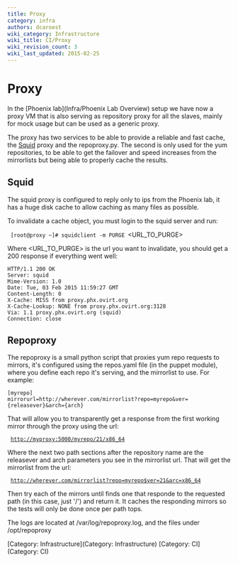 ```yaml
---
title: Proxy
category: infra
authors: dcaroest
wiki_category: Infrastructure
wiki_title: CI/Proxy
wiki_revision_count: 3
wiki_last_updated: 2015-02-25
---
```


# Proxy

In the [Phoenix lab](Infra/Phoenix Lab Overview) setup we have now a proxy VM that is also serving as repository proxy for all the slaves, mainly for mock usage but can be used as a generic proxy.

The proxy has two services to be able to provide a reliable and fast cache, the [Squid](#squid) proxy and the repoproxy.py. The second is only used for the yum repositories, to be able to get the failover and speed increases from the mirrorlists but being able to properly cache the results.

## Squid

The squid proxy is configured to reply only to ips from the Phoenix lab, it has a huge disk cache to allow caching as many files as possible.

To invalidate a cache object, you must login to the squid server and run:

` [root@proxy ~]# squidclient -m PURGE `<URL_TO_PURGE>

Where <URL_TO_PURGE> is the url you want to invalidate, you should get a 200 response if everything went well:

    HTTP/1.1 200 OK
    Server: squid
    Mime-Version: 1.0
    Date: Tue, 03 Feb 2015 11:59:27 GMT
    Content-Length: 0
    X-Cache: MISS from proxy.phx.ovirt.org
    X-Cache-Lookup: NONE from proxy.phx.ovirt.org:3128
    Via: 1.1 proxy.phx.ovirt.org (squid)
    Connection: close

## Repoproxy

The repoproxy is a small python script that proxies yum repo requests to mirrors, it's configured using the repos.yaml file (in the puppet module), where you define each repo it's serving, and the mirrorlist to use. For example:

    [myrepo]
    mirrorurl=http://wherever.com/mirrorlist?repo=myrepo&ver={releasever}&arch={arch}

That will allow you to transparently get a response from the first working mirror through the proxy using the url:

` `[`http://myproxy:5000/myrepo/21/x86_64`](http://myproxy:5000/myrepo/21/x86_64)

Where the next two path sections after the repository name are the releasever and arch parameters you see in the mirrorlist url. That will get the mirrorlist from the url:

` `[`http://wherever.com/mirrorlist?repo=myrepo$ver=21&arc=x86_64`](http://wherever.com/mirrorlist?repo=myrepo$ver=21&arc=x86_64)

Then try each of the mirrors until finds one that responde to the requested path (in this case, just '/') and return it. It caches the responding mirrors so the tests will only be done once per path tops.

The logs are located at /var/log/repoproxy.log, and the files under /opt/repoproxy

[Category: Infrastructure](Category: Infrastructure) [Category: CI](Category: CI)
